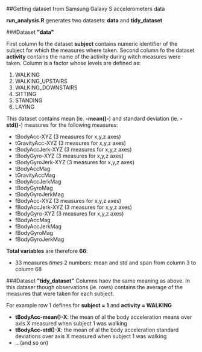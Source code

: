 ##Getting dataset from Samsung Galaxy S accelerometers data

**run_analysis.R** generates two datasets: **data** and **tidy_dataset**

###Dataset **"data"**

First column fo the dataset **subject** contains numeric identifier of the subject for which the measures where taken.
Second column fo the dataset **activity** contains the name of the activity during witch measures were taken. Column is a factor whose levels are defined as:

<ol>
<li>WALKING</li>
<li>WALKING_UPSTAIRS</li>
<li>WALKING_DOWNSTAIRS</li>
<li>SITTING</li>
<li>STANDING</li>
<li>LAYING</li>
</ol>

This dataset contains mean (ie. **-mean()-**) and standard deviation (ie. **-std()-**) measures for the following measures:

- tBodyAcc-XYZ (3 measures for x,y,z axes)
- tGravityAcc-XYZ (3 measures for x,y,z axes)
- tBodyAccJerk-XYZ (3 measures for x,y,z axes)
- tBodyGyro-XYZ (3 measures for x,y,z axes)
- tBodyGyroJerk-XYZ (3 measures for x,y,z axes)
- tBodyAccMag
- tGravityAccMag
- tBodyAccJerkMag
- tBodyGyroMag
- tBodyGyroJerkMag
- fBodyAcc-XYZ (3 measures for x,y,z axes)
- fBodyAccJerk-XYZ (3 measures for x,y,z axes)
- fBodyGyro-XYZ (3 measures for x,y,z axes)
- fBodyAccMag
- fBodyAccJerkMag
- fBodyGyroMag
- fBodyGyroJerkMag

**Total variables** are therefore **66**:
- 33 measures *times* 2 numbers: mean and std
and span from column 3 to column 68


###Dataset **"tidy_dataset"**
Columns haev the same meaning as above. In this dataser though observations (ie. rows) contains the average of the measures that were taken for each subject.

For example row 1 defines for **subject = 1** and **activity = WALKING**
- **tBodyAcc-mean()-X**: the mean of al the body acceleration means over axis X measured when subject 1 was walking
- **tBodyAcc-std()-X**: the mean of al the body acceleration standard deviations over axis X measured when subject 1 was walking
- ...(and so on)



